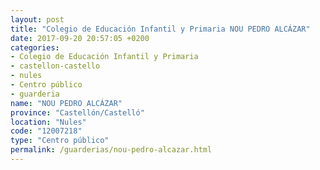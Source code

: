 ```yaml
---
layout: post
title: "Colegio de Educación Infantil y Primaria NOU PEDRO ALCÁZAR"
date: 2017-09-20 20:57:05 +0200
categories:
- Colegio de Educación Infantil y Primaria
- castellon-castello
- nules
- Centro público
- guarderia
name: "NOU PEDRO ALCÁZAR"
province: "Castellón/Castelló"
location: "Nules"
code: "12007218"
type: "Centro público"
permalink: /guarderias/nou-pedro-alcazar.html
---
```

